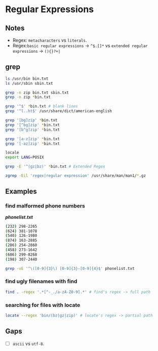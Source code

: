 # Regular Expressions

## Notes
- Regex: `metacharacters` vs `literals`.
- Regex:`basic regular expressions` -> `^$.[]*` vs `extended regular expressions` -> `(){}?+|`

## grep

```bash
ls /usr/bin bin.txt
ls /usr/sbin sbin.txt

grep -n zip bin.txt sbin.txt
grep -n zip *bin.txt

grep '^$' *bin.txt # blank lines
grep '^l..ht$' /usr/share/dict/american-english

grep '[bg]zip' *bin.txt
grep '[^bg]zip' *bin.txt
grep '[b^g]zip' *bin.txt

grep '[a-z]zip' *bin.txt
grep '[-az]zip' *bin.txt

locale
export LANG=POSIX

grep -E '^(gz|bz)' *bin.txt # Extended Regex

zgrep -Eil 'regex|regular expression' /usr/share/man/man1/*.gz
```

## Examples

### find malformed phone numbers 

***phonelist.txt***

```bash
(232) 298-2265
(624) 381-1078
(540) 126-1980
(874) 163-2885
(286) 254-2860
(458) 273-1642
(686) 299-8268
(198) 307-2440
```

```bash
grep -vE '^\([0-9]{3}\) [0-9]{3}-[0-9]{4}$' phonelist.txt
```

### find ugly filenames with find

```bash
find . -regex '.*[^-_./a-zA-Z0-9].*' # find's regex -> full path
```

### searching for files with locate

```bash
locate --regex 'bin/(bz|gz|zip)' # locate's regex -> partial path
```

## Gaps
- [ ] `ascii` vs `utf-8`.